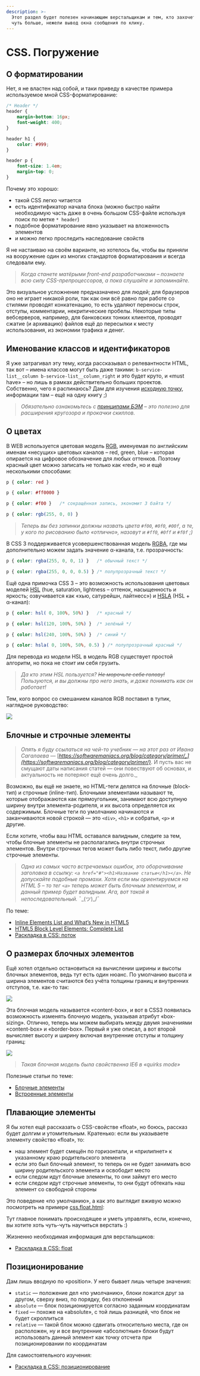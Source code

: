 ```yaml
---
description: >-
  Этот раздел будет полезен начинающим верстальщикам и тем, кто захочет сделать
  чуть больше, нежели вывод окна сообщения по клику.
---
```


# CSS. Погружение

## О форматировании <a href="#codestyle" id="codestyle"></a>

Нет, я не властен над собой, и таки приведу в качестве примера используемое мной CSS-форматирование:

```css
/* Header */
header {
    margin-bottom: 16px;
    font-weight: 400;
}

header h1 {
    color: #999;
}

header p {
    font-size: 1.4em;
    margin-top: 0;
}
```

Почему это хорошо:

* такой CSS легко читается
* есть идентификатор начала блока (можно быстро найти необходимую часть даже в очень большом CSS-файле используя поиск по метке `* header`)
* подобное форматирование явно указывает на вложенность элементов
* и можно легко проследить наследование свойств

Я не настаиваю на своём варианте, но хотелось бы, чтобы вы приняли на вооружение один из многих стандартов форматирования и всегда следовали ему.

> _Когда станете матёрыми front-end разработчиками – познаете всю силу CSS-препроцессоров, а пока слушайте и запоминайте._

Это визуальное усложнение предназначено для людей; для браузеров оно не играет никакой роли, так как они всё равно при работе со стилями проводят конкатенацию, то есть удаляют переносы строк, отступы, комментарии, некритические пробелы. Некоторые типы вебсерверов, например, для банковских тонких клиентов, проводят сжатие (и архивацию) файлов ещё до пересылки к месту использования, из экономии трафика и денег.

## Именование классов и идентификаторов <a href="#naming-convention" id="naming-convention"></a>

Я уже затрагивал эту тему, когда рассказывал о релевантности HTML, так вот – имена классов могут быть даже такими: `b-service-list__column b-service-list__column_right` и это будет круто, и «must have» – но лишь в рамках действительно больших проектов. Собственно, чего я распинаюсь? Дам для изучения [исходную точку](https://ru.bem.info/methodology/), информации там – ещё на одну книгу ;)

> _Обязательно ознакомьтесь с_ [_принципами БЭМ_](https://ru.bem.info/methodology/) _– это полезно для расширения кругозора и прокачки скиллов._

## О цветах <a href="#css-colors" id="css-colors"></a>

В WEB используется цветовая модель [RGB](https://www.w3.org/TR/css-color-3/#rgb-color), именуемая по английским именам «несущих» цветовых каналов – red, green, blue – которая опирается на цифровое обозначение для любых оттенков. Поэтому красный цвет можно записать не только как «red», но и ещё несколькими способами:

```css
p { color: red }

p { color: #ff0000 }

p { color: #f00 }   /* сокращённая запись, экономит 3 байта */

p { color: rgb(255, 0, 0) }
```

> _Теперь вы без запинки должны назвать цвета `#f00`, `#0f0`, `#00f`, а те, у кого по рисованию было «отлично», назовут и `#ff0`, `#0ff` и `#f0f` ;)_

В CSS 3 поддерживается усовершенствованная модель [RGBA](https://www.w3.org/TR/css-color-3/#rgba-color), где мы дополнительно можем задать значение α-канала, т.е. прозрачность:

```css
p { color: rgba(255, 0, 0, 1) }   /* обычный текст */

p { color: rgba(255, 0, 0, 0.5) } /* полупрозрачный текст */
```

Ещё одна примочка CSS 3 – это возможность использования цветовых моделей [HSL](https://www.w3.org/TR/css-color-3/#hsl-color) (hue, saturation, lightness – оттенок, насыщенность и яркость; озвучивается как «хью, сатурейшн, лайтнесс») и [HSLA](https://www.w3.org/TR/css-color-3/#hsla-color) (HSL + α-канал):

```css
p { color: hsl( 0, 100%, 50%) }   /* красный */

p { color: hsl(120, 100%, 50%) }  /* зелёный */

p { color: hsl(240, 100%, 50%) }  /* синий */

p { color: hsla( 0, 100%, 50%, 0.5) } /* полупрозрачный красный */
```

Для перевода из модели HSL в модель RGB существует простой алгоритм, но пока не стоит им себя грузить.

> _Да кто этим HSL пользуется? _~~_Не морочьте себе голову!_~~_ Пользуются, и вы должны про него знать, и даже понимать как он работает!_

Тем, кого вопрос со смешанием каналов RGB поставил в тупик, наглядное руководство:

![](../.gitbook/assets/colors.gif)

## Блочные и строчные элементы <a href="#block-and-inline" id="block-and-inline"></a>

> _Опять я буду ссылаться на чей-то учебник — на этот раз от Ивана Сагалаева —_ [_https://softwaremaniacs.org/blog/category/primer/_](https://softwaremaniacs.org/blog/category/primer/)_. И пусть вас не смущают даты написания статей — они повествуют об основах, и актуальность не потеряют ещё очень долго._

Возможно, вы ещё не знаете, но HTML-теги делятся на блочные (block-тип) и строчные (inline-тип). Блочными элементами называют те, которые отображаются как прямоугольник, занимают всю доступную ширину внутри элемента-родителя, и их высота определяется их содержимым. Блочные теги по умолчанию начинаются и заканчиваются новой строкой — это `<div>`, `<h1>` и собратья, `<p>` и другие.

Если хотите, чтобы ваш HTML оставался валидным, следите за тем, чтобы блочные элементы не располагались внутри строчных элементов. Внутри строчных тегов может быть либо текст, либо другие строчные элементы.

> _Одна из самых часто встречаемых ошибок, это оборачивание заголовка в ссылку: `<a href="#"><h1>Название статьи</h1></a>`. Не допускайте подобные промахи. Хотя если мы ориентируемся на HTML 5 – то тег `<a>` теперь может быть блочным элементом, и данный пример будет валидным. Ага, вот такой я непоследовательный._ ¯\_(ツ)\_/¯

По теме:

* [Inline Elements List and What’s New in HTML5](https://www.tutorialchip.com/tutorials/inline-elements-list-whats-new-in-html5/)
* [HTML5 Block Level Elements: Complete List](https://www.tutorialchip.com/tutorials/html5-block-level-elements-complete-list/)
* [Раскладка в CSS: поток](https://softwaremaniacs.org/blog/2005/08/27/css-layout-flow/)

## О размерах блочных элементов <a href="#size" id="size"></a>

Ещё хотел отдельно остановиться на вычислении ширины и высоты блочных элементов, ведь тут есть один нюанс. По умолчанию высота и ширина элементов считаются без учёта толщины границ и внутренних отступов, т.е. как-то так:

![](../.gitbook/assets/box-height-1.png)

Эта блочная модель называется «content-box», и вот в CSS3 появилась возможность изменять блочную модель, указывая атрибут «box-sizing». Отлично, теперь мы можем выбирать между двумя значениями «content-box» и «border-box». Первый я уже описал, а вот второй вычисляет высоту и ширину включая внутренние отступы и толщину границ:

![](../.gitbook/assets/box-height-2.png)

> _Такая блочная модель была свойственна IE6 в «quirks mode»_

Полезные статьи по теме:

* [Блочные элементы](https://htmlbook.ru/content/blochnye-elementy)
* [Встроенные элементы](https://htmlbook.ru/content/vstroennye-elementy)

## Плавающие элементы <a href="#float" id="float"></a>

Я бы хотел ещё рассказать о CSS-свойстве «float», но боюсь, рассказ будет долгим и утомительным. Кратенько: если вы указываете элементу свойство «float», то:

* наш элемент будет смещён по горизонтали, и «прилипнет» к указанному краю родительского элемента
* если это был блочный элемент, то теперь он не будет занимать всю ширину родительского элемента и освободит место
* если следом идут блочные элементы, то они займут его место
* если следом идут строчные элементы, то они будут обтекать наш элемент со свободной стороны

Это поведение «по умолчанию», а как это выглядит вживую можно посмотреть на примере [css.float.html](https://anton.shevchuk.name/book/code/css.float.html):

Тут главное понимать происходящее и уметь управлять, если, конечно, вы хотите хоть чуть-чуть научиться верстать :)

Жизненно необходимая информация для верстальщиков:

* [Раскладка в CSS: float](https://softwaremaniacs.org/blog/2005/12/01/css-layout-float/)

## Позиционирование <a href="#position" id="position"></a>

Дам лишь вводную по «position». У него бывает лишь четыре значения:

* `static` — положение дел «по умолчанию», блоки ложатся друг за другом, сверху вниз, по порядку, без отклонений
* `absolute` — блок позиционируется согласно заданным координатам
* `fixed` — похоже на «absolute», с той лишь разницей, что блок не будет скроллиться
* `relative` — такой блок можно сдвигать относительно места, где он расположен, ну и все внутренние «абсолютные» блоки будут использовать данный элемент как точку отсчета при позиционировании по координатам

Для самостоятельного изучения:

* [Раскладка в CSS: позиционирование](http://softwaremaniacs.org/blog/2005/08/03/css-layout-positioning/)
